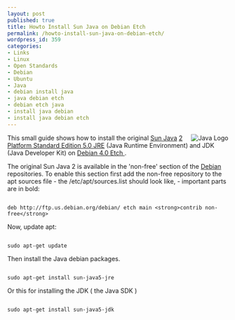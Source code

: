 ```yaml
---
layout: post
published: true
title: Howto Install Sun Java on Debian Etch
permalink: /howto-install-sun-java-on-debian-etch/
wordpress_id: 359
categories:
- Links
- Linux
- Open Standards
- Debian
- Ubuntu
- Java
- debian install java
- java debian etch
- debian etch java
- install java debian
- install java debian etch
---
```



<img align="right" id="image358" src="http://lh5.ggpht.com/-u_DQUShZwYk/UVl9uDsvIvI/AAAAAAAAFmg/n1PB30P1qyk/java.png" alt="Java Logo" />This small guide shows how to install the original <a href="http://www.oracle.com/technetwork/java/index.html">Sun Java</a> <a href="http://en.wikipedia.org/wiki/Java_Platform%2C_Standard_Edition">2 Platform Standard Edition 5.0 JRE</a> (Java Runtime Environment) and JDK (Java Developer Kit) on <a href="http://wiki.debian.org/DebianEtch">Debian 4.0 Etch
</a>.

The original Sun Java 2 is available in the 'non-free' section of the <a href="http://www.debian.org/">Debian</a> repositories. To enable this section first add the non-free repository to the apt sources file - the /etc/apt/sources.list should look like, - important parts are in bold:


```

deb http://ftp.us.debian.org/debian/ etch main <strong>contrib non-free</strong>

```


Now, update apt:

```

sudo apt-get update

```




Then install the Java debian packages. 

```

sudo apt-get install sun-java5-jre

```


Or this for installing the JDK ( the Java SDK )

```

sudo apt-get install sun-java5-jdk

```



